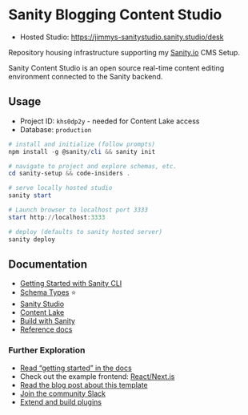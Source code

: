 # Sanity Blogging Content Studio

- Hosted Studio: https://jimmys-sanitystudio.sanity.studio/desk

Repository housing infrastructure supporting my [Sanity.io](https://www.sanity.io/) CMS Setup.

Sanity Content Studio is an open source real-time content editing environment connected to the Sanity backend.

## Usage

- Project ID: `khs0dp2y` - needed for Content Lake access
- Database: `production`

```powershell
# install and initialize (follow prompts)
npm install -g @sanity/cli && sanity init

# navigate to project and explore schemas, etc.
cd sanity-setup && code-insiders .

# serve locally hosted studio
sanity start

# Launch browser to localhost port 3333
start http://localhost:3333

# deploy (defaults to sanity hosted server)
sanity deploy
```
## Documentation

- [Getting Started with Sanity CLI](https://www.sanity.io/docs/getting-started-with-sanity-cli)
- [Schema Types](https://www.sanity.io/docs/schema-types) ⭐
- [Sanity Studio](https://www.sanity.io/docs/sanity-studio)
- [Content Lake](https://www.sanity.io/docs/datastore)
- [Build with Sanity](https://www.sanity.io/docs/build-with-sanity)
- [Reference docs](https://www.sanity.io/docs/reference)

### Further Exploration

- [Read “getting started” in the docs](https://www.sanity.io/docs/introduction/getting-started?utm_source=readme)
- Check out the example frontend: [React/Next.js](https://github.com/sanity-io/tutorial-sanity-blog-react-next)
- [Read the blog post about this template](https://www.sanity.io/blog/build-your-own-blog-with-sanity-and-next-js?utm_source=readme)
- [Join the community Slack](https://slack.sanity.io/?utm_source=readme)
- [Extend and build plugins](https://www.sanity.io/docs/content-studio/extending?utm_source=readme)
